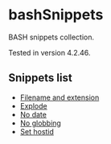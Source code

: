 # bashSnippets

BASH snippets collection.

Tested in version 4.2.46.

## Snippets list

- [Filename and extension](filename.md)
- [Explode](explode.md)
- [No date](nodate.md)
- [No globbing](noglob.md)
- [Set hostid](sethostid.md)

